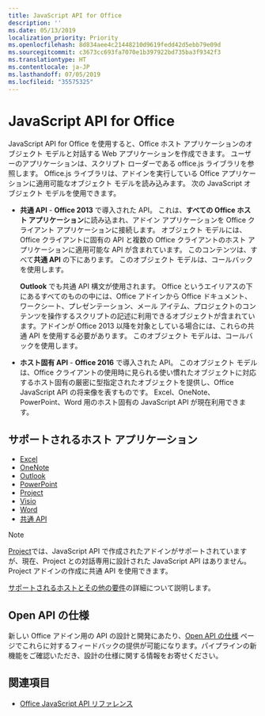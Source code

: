 ```yaml
---
title: JavaScript API for Office
description: ''
ms.date: 05/13/2019
localization_priority: Priority
ms.openlocfilehash: 8d834aee4c21448210d9619fedd42d5ebb79e09d
ms.sourcegitcommit: c3673cc693fa7070e1b397922bd735ba3f9342f3
ms.translationtype: HT
ms.contentlocale: ja-JP
ms.lasthandoff: 07/05/2019
ms.locfileid: "35575325"
---
```

# <a name="javascript-api-for-office"></a>JavaScript API for Office

JavaScript API for Office を使用すると、Office ホスト アプリケーションのオブジェクト モデルと対話する Web アプリケーションを作成できます。 ユーザーのアプリケーションは、スクリプト ローダーである office.js ライブラリを参照します。 Office.js ライブラリは、アドインを実行している Office アプリケーションに適用可能なオブジェクト モデルを読み込みます。 次の JavaScript オブジェクト モデルを使用できます。

- **共通 API** - **Office 2013** で導入された API。 これは、**すべての Office ホスト アプリケーション**に読み込まれ、アドイン アプリケーションを Office クライアント アプリケーションに接続します。 オブジェクト モデルには、Office クライアントに固有の API と複数の Office クライアントのホスト アプリケーションに適用可能な API が含まれています。 このコンテンツは、すべて**共通 API** の下にあります。 このオブジェクト モデルは、コールバックを使用します。 

  **Outlook** でも共通 API 構文が使用されます。 Office というエイリアスの下にあるすべてのものの中には、Office アドインから Office ドキュメント、ワークシート、プレゼンテーション、メール アイテム、プロジェクトのコンテンツを操作するスクリプトの記述に利用できるオブジェクトが含まれています。アドインが Office 2013 以降を対象としている場合には、これらの共通 API を使用する必要があります。 このオブジェクト モデルは、コールバックを使用します。

- **ホスト固有 API** - **Office 2016** で導入された API。 このオブジェクト モデルは、Office クライアントの使用時に見られる使い慣れたオブジェクトに対応するホスト固有の厳密に型指定されたオブジェクトを提供し、Office JavaScript API の将来像を表すものです。 Excel、OneNote、PowerPoint、Word 用のホスト固有の JavaScript API が現在利用できます。

## <a name="supported-host-applications"></a>サポートされるホスト アプリケーション

- [Excel](overview/excel-add-ins-reference-overview.md)
- [OneNote](overview/onenote-add-ins-javascript-reference.md)
- [Outlook](requirement-sets/outlook-api-requirement-sets.md)
- [PowerPoint](overview/powerpoint-add-ins-reference-overview.md)
- [Project](overview/project-add-ins-reference-overview.md)
- [Visio](overview/visio-javascript-reference-overview.md)
- [Word](overview/word-add-ins-reference-overview.md)
- [共通 API](requirement-sets/office-add-in-requirement-sets.md)

> [!NOTE] 
> [Project](overview/project-add-ins-reference-overview.md)では、JavaScript API で作成されたアドインがサポートされていますが、現在、Project との対話専用に設計された JavaScript API はありません。 Project アドインの作成に共通 API を使用できます。

[サポートされるホストとその他の要件](../concepts/requirements-for-running-office-add-ins.md)の詳細について説明します。

## <a name="open-api-specifications"></a>Open API の仕様

新しい Office アドイン用の API の設計と開発にあたり、[Open API の仕様](openspec/openspec.md) ページでこれらに対するフィードバックの提供が可能になります。パイプラインの新機能をご確認いただき、設計の仕様に関する情報をお寄せください。

## <a name="see-also"></a>関連項目

- [Office JavaScript API リファレンス](/javascript/api/overview/office)
